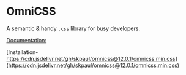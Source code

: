 # OmniCSS
A semantic & handy <code>.css</code> library for busy developers.

[Documentation:](https://skpaul.github.io/omnicss/)

[Installation- https://cdn.jsdelivr.net/gh/skpaul/omnicss@12.0.1/omnicss.min.css](https://cdn.jsdelivr.net/gh/skpaul/omnicss@12.0.1/omnicss.min.css)
